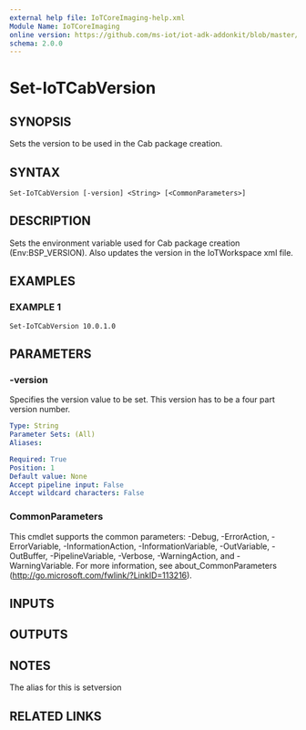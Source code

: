 ```yaml
---
external help file: IoTCoreImaging-help.xml
Module Name: IoTCoreImaging
online version: https://github.com/ms-iot/iot-adk-addonkit/blob/master/Tools/IoTCoreImaging/Docs/Set-IoTCabVersion.md
schema: 2.0.0
---
```


# Set-IoTCabVersion

## SYNOPSIS
Sets the version to be used in the Cab package creation.

## SYNTAX

```
Set-IoTCabVersion [-version] <String> [<CommonParameters>]
```

## DESCRIPTION
Sets the environment variable used for Cab package creation (Env:BSP_VERSION).
Also updates the version in the IoTWorkspace xml file.

## EXAMPLES

### EXAMPLE 1
```
Set-IoTCabVersion 10.0.1.0
```

## PARAMETERS

### -version
Specifies the version value to be set.
This version has to be a four part version number.

```yaml
Type: String
Parameter Sets: (All)
Aliases:

Required: True
Position: 1
Default value: None
Accept pipeline input: False
Accept wildcard characters: False
```

### CommonParameters
This cmdlet supports the common parameters: -Debug, -ErrorAction, -ErrorVariable, -InformationAction, -InformationVariable, -OutVariable, -OutBuffer, -PipelineVariable, -Verbose, -WarningAction, and -WarningVariable.
For more information, see about_CommonParameters (http://go.microsoft.com/fwlink/?LinkID=113216).

## INPUTS

## OUTPUTS

## NOTES
The alias for this is setversion

## RELATED LINKS
